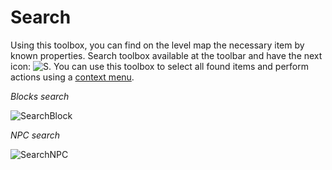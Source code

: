 # Search

Using this toolbox, you can find on the level map the necessary item by known properties. Search toolbox available at the toolbar and have the next icon:  ![S](../screenshots/LevelEditing/Search/SearchIcon.png ":no-zoom"). You can use this toolbox to select all found items and perform actions using a [context menu](ContextMenu).

_Blocks search_

![SearchBlock](../screenshots/LevelEditing/Search/SearchBlock.png ':size=200px')


_NPC search_

![SearchNPC](../screenshots/LevelEditing/Search/SearchNPC.png ':size=200px')
